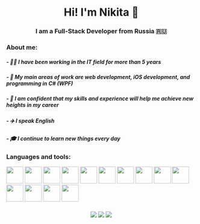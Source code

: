 <div id="header" align="center">
    <h1>Hi! I'm Nikita 👋</h1>
    <h3>I am a Full-Stack Developer from Russia 🇷🇺</h3>
</div>
<div>
<h3>About me:</h3>
<h5>- 🧑‍💻 I have been working in the IT field for more than 5 years</h5>
<h5>- 👀 My main areas of work are web development, iOS development, and programming in C# (WPF)</h5>
<h5>- 🌿 I am confident that my skills and experience will help me achieve new heights in my career</h5>
<h5>- ✈️ I speak English</h5>
<h5>- 🎓 I continue to learn new things every day</h5>
</div>
<div>
    <h3>Languages and tools:</h3>
    <img src="https://cdn.jsdelivr.net/gh/devicons/devicon/icons/aftereffects/aftereffects-original.svg" height=45px width=45px/>
    <img src="https://cdn.jsdelivr.net/gh/devicons/devicon/icons/csharp/csharp-original.svg" height=45px width=45px/>
    <img src="https://cdn.jsdelivr.net/gh/devicons/devicon/icons/css3/css3-original.svg" height=45px width=45px/>
    <img src="https://cdn.jsdelivr.net/gh/devicons/devicon/icons/html5/html5-original.svg" height=45px width=45px/>
    <img src="https://cdn.jsdelivr.net/gh/devicons/devicon/icons/figma/figma-original.svg" height=45px width=45px/>
    <img src="https://cdn.jsdelivr.net/gh/devicons/devicon/icons/illustrator/illustrator-plain.svg" height=45px width=45px/>
    <img src="https://cdn.jsdelivr.net/gh/devicons/devicon/icons/java/java-original.svg" height=45px width=45px/>
    <img src="https://cdn.jsdelivr.net/gh/devicons/devicon/icons/photoshop/photoshop-plain.svg" height=45px width=45px/>
    <img src="https://cdn.jsdelivr.net/gh/devicons/devicon/icons/php/php-plain.svg" height=45px width=45px/>
    <img src="https://cdn.jsdelivr.net/gh/devicons/devicon/icons/python/python-original.svg" height=45px width=45px/>
    <img src="https://cdn.jsdelivr.net/gh/devicons/devicon/icons/swift/swift-original.svg" height=45px width=45px/>
    <img src="https://cdn.jsdelivr.net/gh/devicons/devicon/icons/visualstudio/visualstudio-plain.svg" height=45px width=45px/>
    <img src="https://cdn.jsdelivr.net/gh/devicons/devicon/icons/vscode/vscode-original.svg" height=45px width=45px/>
    <img src="https://cdn.jsdelivr.net/gh/devicons/devicon/icons/xcode/xcode-original.svg" height=45px width=45px/>
    
</div>

<div align="center">
    <h3> </h3>
    <h3> </h3>
    <h3> </h3>
    <img src="http://github-profile-summary-cards.vercel.app/api/cards/profile-details?username=YanWebFly&theme=github_dark"/>
    <img src="http://github-profile-summary-cards.vercel.app/api/cards/stats?username=YanWebFly&theme=github_dark"/>
    <img src="http://github-profile-summary-cards.vercel.app/api/cards/productive-time?username=YanWebFly&theme=github_dark&utcOffset=8"/>
</div>
